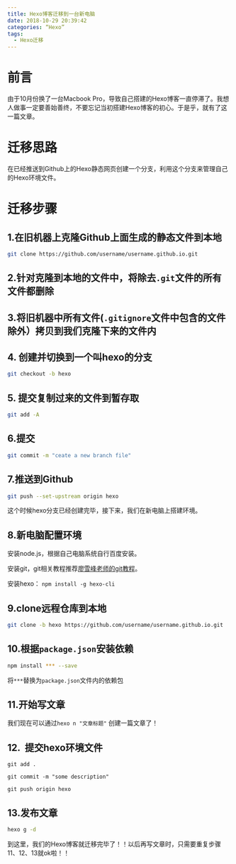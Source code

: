 ```yaml
---
title: Hexo博客迁移到一台新电脑
date: 2018-10-29 20:39:42
categories: “Hexo”
tags: 
  - Hexo迁移
---
```


# 前言

由于10月份换了一台Macbook Pro，导致自己搭建的Hexo博客一直停滞了。我想人做事一定要善始善终，不要忘记当初搭建Hexo博客的初心。于是乎，就有了这一篇文章。

# 迁移思路

在已经推送到Github上的Hexo静态网页创建一个分支，利用这个分支来管理自己的Hexo环境文件。

# 迁移步骤

## 1.在旧机器上克隆Github上面生成的静态文件到本地

```bash
git clone https://github.com/username/username.github.io.git
```

## 2.针对克隆到本地的文件中，将除去`.git`文件的所有文件都删除

## 3.将旧机器中所有文件(`.gitignore`文件中包含的文件除外）拷贝到我们克隆下来的文件内

## 4. 创建并切换到一个叫hexo的分支

```bash
git checkout -b hexo
```

## 5. 提交复制过来的文件到暂存取

```bash
git add -A
```

## 6.提交

```bash
git commit -m "ceate a new branch file"
```

## 7.推送到Github

```bash
git push --set-upstream origin hexo
```

这个时候hexo分支已经创建完毕，接下来，我们在新电脑上搭建环境。

## 8.新电脑配置环境

安装node.js，根据自己电脑系统自行百度安装。

安装git，git相关教程推荐[廖雪峰老师的git教程](https://link.jianshu.com/?t=https://www.liaoxuefeng.com/wiki/0013739516305929606dd18361248578c67b8067c8c017b000)。

安装hexo： `npm install -g hexo-cli`

## 9.clone远程仓库到本地

```bash
git clone -b hexo https://github.com/username/username.github.io.git
```

## 10.根据`package.json`安装依赖

```bash
npm install *** --save
```

将`***`替换为`package.json`文件内的依赖包

## 11.开始写文章

我们现在可以通过`hexo n "文章标题"` 创建一篇文章了！

## 12.  提交hexo环境文件

`git add .`

`git commit -m "some description"`

`git push origin hexo`

## 13.发布文章

```bash
hexo g -d
```

到这里，我们的Hexo博客就迁移完毕了！！以后再写文章时，只需要重复步骤11、12、13就ok啦！！